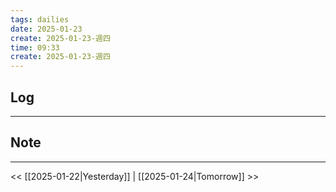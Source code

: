 ```yaml
---
tags: dailies  
date: 2025-01-23
create: 2025-01-23-週四
time: 09:33
create: 2025-01-23-週四
---
```

## Log
---


## Note
---


<< [[2025-01-22|Yesterday]] | [[2025-01-24|Tomorrow]] >>